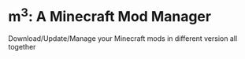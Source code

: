 # m<sup>3</sup>: A Minecraft Mod Manager

Download/Update/Manage your Minecraft mods in different version all together
